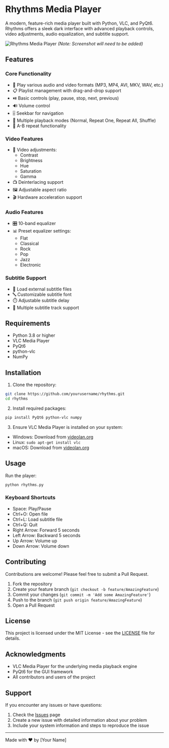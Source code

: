 # Rhythms Media Player

A modern, feature-rich media player built with Python, VLC, and PyQt6. Rhythms offers a sleek dark interface with advanced playback controls, video adjustments, audio equalization, and subtitle support.

![Rhythms Media Player](screenshots/player.png) *(Note: Screenshot will need to be added)*

## Features

### Core Functionality
- 🎵 Play various audio and video formats (MP3, MP4, AVI, MKV, WAV, etc.)
- 📋 Playlist management with drag-and-drop support
- ⏯️ Basic controls (play, pause, stop, next, previous)
- 🔊 Volume control
- 🎚️ Seekbar for navigation
- 🔁 Multiple playback modes (Normal, Repeat One, Repeat All, Shuffle)
- 🎯 A-B repeat functionality

### Video Features
- 🎨 Video adjustments:
  - Contrast
  - Brightness
  - Hue
  - Saturation
  - Gamma
- 📺 Deinterlacing support
- 🖼️ Adjustable aspect ratio
- 🎬 Hardware acceleration support

### Audio Features
- 🎛️ 10-band equalizer
- 📊 Preset equalizer settings:
  - Flat
  - Classical
  - Rock
  - Pop
  - Jazz
  - Electronic

### Subtitle Support
- 📝 Load external subtitle files
- 🔤 Customizable subtitle font
- ⏱️ Adjustable subtitle delay
- 💬 Multiple subtitle track support

## Requirements

- Python 3.8 or higher
- VLC Media Player
- PyQt6
- python-vlc
- NumPy

## Installation

1. Clone the repository:
```bash
git clone https://github.com/yourusername/rhythms.git
cd rhythms
```

2. Install required packages:
```bash
pip install PyQt6 python-vlc numpy
```

3. Ensure VLC Media Player is installed on your system:
- Windows: Download from [videolan.org](https://www.videolan.org/)
- Linux: `sudo apt-get install vlc`
- macOS: Download from [videolan.org](https://www.videolan.org/)

## Usage

Run the player:
```bash
python rhythms.py
```

### Keyboard Shortcuts
- Space: Play/Pause
- Ctrl+O: Open file
- Ctrl+L: Load subtitle file
- Ctrl+Q: Quit
- Right Arrow: Forward 5 seconds
- Left Arrow: Backward 5 seconds
- Up Arrow: Volume up
- Down Arrow: Volume down

## Contributing

Contributions are welcome! Please feel free to submit a Pull Request.

1. Fork the repository
2. Create your feature branch (`git checkout -b feature/AmazingFeature`)
3. Commit your changes (`git commit -m 'Add some AmazingFeature'`)
4. Push to the branch (`git push origin feature/AmazingFeature`)
5. Open a Pull Request

## License

This project is licensed under the MIT License - see the [LICENSE](LICENSE) file for details.

## Acknowledgments

- VLC Media Player for the underlying media playback engine
- PyQt6 for the GUI framework
- All contributors and users of the project

## Support

If you encounter any issues or have questions:
1. Check the [Issues](https://github.com/yourusername/rhythms/issues) page
2. Create a new issue with detailed information about your problem
3. Include your system information and steps to reproduce the issue

---

Made with ❤️ by [Your Name] 